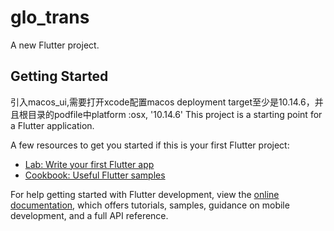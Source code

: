 # glo_trans

A new Flutter project.

## Getting Started
引入macos_ui,需要打开xcode配置macos deployment target至少是10.14.6，并且根目录的podfile中platform :osx, '10.14.6'
This project is a starting point for a Flutter application.

A few resources to get you started if this is your first Flutter project:

- [Lab: Write your first Flutter app](https://docs.flutter.dev/get-started/codelab)
- [Cookbook: Useful Flutter samples](https://docs.flutter.dev/cookbook)

For help getting started with Flutter development, view the
[online documentation](https://docs.flutter.dev/), which offers tutorials,
samples, guidance on mobile development, and a full API reference.

